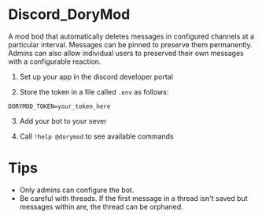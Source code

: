 # Discord_DoryMod
A mod bod that automatically deletes messages in configured channels at a particular interval. Messages can be pinned to preserve them permanently. Admins can also allow individual users to preserved their own messages with a configurable reaction.

1) Set up your app in the discord developer portal

2) Store the token in a file called `.env` as follows:

```
DORYMOD_TOKEN=your_token_here
```

3) Add your bot to your sever

4) Call `!help @dorymod` to see available commands


# Tips
* Only admins can configure the bot.
* Be careful with threads. If the first message in a thread isn't saved but messages within are, the thread can be orphaned.
